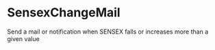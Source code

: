 # SensexChangeMail
Send a mail or notification when SENSEX falls or increases more than a given value
